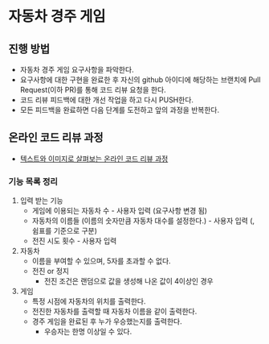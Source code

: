 # 자동차 경주 게임
## 진행 방법
* 자동차 경주 게임 요구사항을 파악한다.
* 요구사항에 대한 구현을 완료한 후 자신의 github 아이디에 해당하는 브랜치에 Pull Request(이하 PR)를 통해 코드 리뷰 요청을 한다.
* 코드 리뷰 피드백에 대한 개선 작업을 하고 다시 PUSH한다.
* 모든 피드백을 완료하면 다음 단계를 도전하고 앞의 과정을 반복한다.

## 온라인 코드 리뷰 과정
* [텍스트와 이미지로 살펴보는 온라인 코드 리뷰 과정](https://github.com/next-step/nextstep-docs/tree/master/codereview)

### 기능 목록 정리

1. 입력 받는 기능
   - 게임에 이용되는 자동차 수 - 사용자 입력 (요구사항 변경 됨)
   - 자동차의 이름들 (이름의 숫자만큼 자동차 대수를 설정한다.) - 사용자 입력 (, 쉼표를 기준으로 구분)
   - 전진 시도 횟수 - 사용자 입력
2. 자동차
   - 이름을 부여할 수 있으며, 5자를 초과할 수 없다.
   - 전진 or 정지
      - 전진 조건은 랜덤으로 값을 생성해 나온 값이 4이상인 경우
3. 게임
   - 특정 시점에 자동차의 위치를 출력한다.
   - 전진한 자동차를 출력할 때 자동차 이름을 같이 출력한다.
   - 경주 게임을 완료된 후 누가 우승했는지를 출력한다.
      - 우승자는 한명 이상일 수 있다.